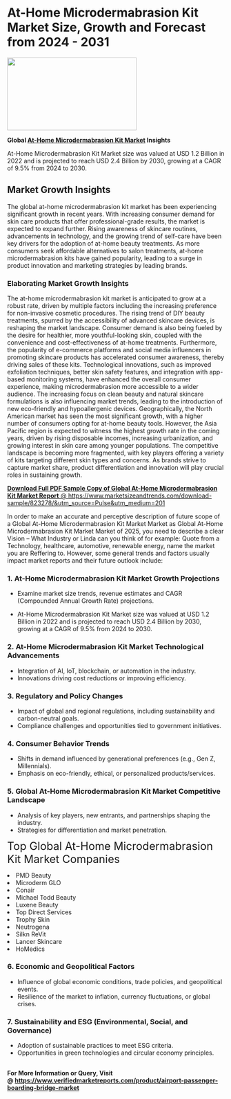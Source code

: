 <H1>At-Home Microdermabrasion Kit Market Size, Growth and Forecast from 2024 - 2031</H1><img class="aligncenter size-medium wp-image-584254" src="https://thirdeyenews.in/wp-content/uploads/2024/09/Global-Market-Research-300x168.jpeg" alt="" width="300" height="168" /><p><strong>Global&nbsp;<a href="https://www.marketsizeandtrends.com/download-sample/823278/&amp;utm_source=Pulse&amp;utm_medium=201">At-Home Microdermabrasion Kit Market</a> Insights</strong></p><p>At-Home Microdermabrasion Kit Market size was valued at USD 1.2 Billion in 2022 and is projected to reach USD 2.4 Billion by 2030, growing at a CAGR of 9.5% from 2024 to 2030.</p><p><h2>Market Growth Insights</h2> The global at-home microdermabrasion kit market has been experiencing significant growth in recent years. With increasing consumer demand for skin care products that offer professional-grade results, the market is expected to expand further. Rising awareness of skincare routines, advancements in technology, and the growing trend of self-care have been key drivers for the adoption of at-home beauty treatments. As more consumers seek affordable alternatives to salon treatments, at-home microdermabrasion kits have gained popularity, leading to a surge in product innovation and marketing strategies by leading brands. <p><a href="#"></a></p> <h3>Elaborating Market Growth Insights</h3> The at-home microdermabrasion kit market is anticipated to grow at a robust rate, driven by multiple factors including the increasing preference for non-invasive cosmetic procedures. The rising trend of DIY beauty treatments, spurred by the accessibility of advanced skincare devices, is reshaping the market landscape. Consumer demand is also being fueled by the desire for healthier, more youthful-looking skin, coupled with the convenience and cost-effectiveness of at-home treatments. Furthermore, the popularity of e-commerce platforms and social media influencers in promoting skincare products has accelerated consumer awareness, thereby driving sales of these kits. Technological innovations, such as improved exfoliation techniques, better skin safety features, and integration with app-based monitoring systems, have enhanced the overall consumer experience, making microdermabrasion more accessible to a wider audience. The increasing focus on clean beauty and natural skincare formulations is also influencing market trends, leading to the introduction of new eco-friendly and hypoallergenic devices. Geographically, the North American market has seen the most significant growth, with a higher number of consumers opting for at-home beauty tools. However, the Asia Pacific region is expected to witness the highest growth rate in the coming years, driven by rising disposable incomes, increasing urbanization, and growing interest in skin care among younger populations. The competitive landscape is becoming more fragmented, with key players offering a variety of kits targeting different skin types and concerns. As brands strive to capture market share, product differentiation and innovation will play crucial roles in sustaining growth. <p><a href="#"></p><p><span class=""><strong>Download Full PDF Sample Copy of Global At-Home Microdermabrasion Kit Market Report</strong> @ <a href="https://www.marketsizeandtrends.com/download-sample/823278/&amp;utm_source=Pulse&amp;utm_medium=201" target="_blank">https://www.marketsizeandtrends.com/download-sample/823278/&amp;utm_source=Pulse&amp;utm_medium=201</a></span></p><p>In order to make an accurate and perceptive description of future scope of a Global&nbsp;At-Home Microdermabrasion Kit Market Market as Global&nbsp;At-Home Microdermabrasion Kit Market Market of 2025, you need to describe a clear Vision &ndash; What Industry or Linda can you think of for example: Quote from a Technology, healthcare, automotive, renewable energy, name the market you are Reffering to. However, some general trends and factors usually impact market reports and their future outlook include:</p><h3>1.&nbsp;<strong>At-Home Microdermabrasion Kit Market Growth Projections</strong></h3><ul><li>Examine market size trends, revenue estimates and CAGR (Compounded Annual Growth Rate) projections.</li><li><p>At-Home Microdermabrasion Kit Market size was valued at USD 1.2 Billion in 2022 and is projected to reach USD 2.4 Billion by 2030, growing at a CAGR of 9.5% from 2024 to 2030.</p></li></ul><h3>2.&nbsp;<strong>At-Home Microdermabrasion Kit Market Technological Advancements</strong></h3><ul><li>Integration of AI, IoT, blockchain, or automation in the industry.</li><li>Innovations driving cost reductions or improving efficiency.</li></ul><h3>3.&nbsp;<strong>Regulatory and Policy Changes</strong></h3><ul><li>Impact of global and regional regulations, including sustainability and carbon-neutral goals.</li><li>Compliance challenges and opportunities tied to government initiatives.</li></ul><h3>4.&nbsp;<strong>Consumer Behavior Trends</strong></h3><ul><li>Shifts in demand influenced by generational preferences (e.g., Gen Z, Millennials).</li><li>Emphasis on eco-friendly, ethical, or personalized products/services.</li></ul><h3>5.&nbsp;<strong>Global At-Home Microdermabrasion Kit Market Competitive Landscape</strong></h3><ul><li>Analysis of key players, new entrants, and partnerships shaping the industry.</li><li>Strategies for differentiation and market penetration.</li></ul><p data-pm-slice="1 1 []"><span style="color: inherit; font-family: inherit; font-size: 25px;">Top Global At-Home Microdermabrasion Kit Market Companies</span></p><div class="" data-test-id=""><p><li>PMD Beauty</li><li> Microderm GLO</li><li> Conair</li><li> Michael Todd Beauty</li><li> Luxene Beauty</li><li> Top Direct Services</li><li> Trophy Skin</li><li> Neutrogena</li><li> Silkn ReVit</li><li> Lancer Skincare</li><li> HoMedics</li></p></div><h3>6.&nbsp;<strong>Economic and Geopolitical Factors</strong></h3><ul><li>Influence of global economic conditions, trade policies, and geopolitical events.</li><li>Resilience of the market to inflation, currency fluctuations, or global crises.</li></ul><h3>7.&nbsp;<strong>Sustainability and ESG (Environmental, Social, and Governance)</strong></h3><ul><li>Adoption of sustainable practices to meet ESG criteria.</li><li>Opportunities in green technologies and circular economy principles.</li></ul><h2><strong style="font-size: 14px;">For More Information or Query, Visit @&nbsp;</strong><a style="background-color: #ffffff; font-size: 14px;" href="https://www.marketsizeandtrends.com/report/at-home-microdermabrasion-kit-market/" target="_blank">https://www.verifiedmarketreports.com/product/airport-passenger-boarding-bridge-market</a></h2>
